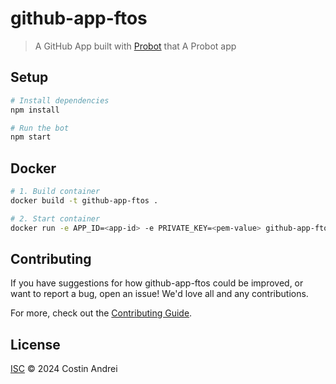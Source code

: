 # github-app-ftos

> A GitHub App built with [Probot](https://github.com/probot/probot) that A Probot app

## Setup

```sh
# Install dependencies
npm install

# Run the bot
npm start
```

## Docker

```sh
# 1. Build container
docker build -t github-app-ftos .

# 2. Start container
docker run -e APP_ID=<app-id> -e PRIVATE_KEY=<pem-value> github-app-ftos
```

## Contributing

If you have suggestions for how github-app-ftos could be improved, or want to report a bug, open an issue! We'd love all and any contributions.

For more, check out the [Contributing Guide](CONTRIBUTING.md).

## License

[ISC](LICENSE) © 2024 Costin Andrei

